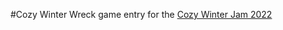 #Cozy Winter Wreck
game entry for the [Cozy Winter Jam 2022](https://itch.io/jam/cozy-winter-jam-2022)